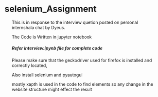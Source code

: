# selenium_Assignment
<ul>This is in response to the interview quetion posted on personal internshala chat by Dyeus.</ul>
<ul>The Code is Written in jupyter notebook <h5>Refer interview.ipynb file for complete code</h5>  </ul>
<ul>Please make sure that the geckodriver used for firefox is installed and correctly located,</ul>
<ul>Also install selenium and pyautogui</ul>
<ul>mostly xapth is used in the code to find elements so any change in the website structure might effect the result</ul>
